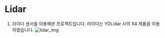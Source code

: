 # Lidar
1. 라이다 센서를 이용해본 프로젝트입니다. 라이다는 YDLidar 사의 X4 제품을 이용하였습니다.
![lidar_img](https://user-images.githubusercontent.com/48241432/121852664-c4dbed00-cd2a-11eb-8e97-4b64792d49dc.png)
